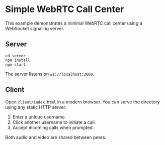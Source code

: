 # Simple WebRTC Call Center

This example demonstrates a minimal WebRTC call center using a WebSocket signaling server.

## Server

```
cd server
npm install
npm start
```

The server listens on `ws://localhost:3000`.

## Client

Open `client/index.html` in a modern browser. You can serve the directory using any static HTTP server.

1. Enter a unique username.
2. Click another username to initiate a call.
3. Accept incoming calls when prompted.

Both audio and video are shared between peers.
